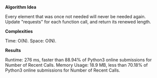 **Algorithm Idea**

Every element that was once not needed will never be 
needed again. Update "requests" for each function call, 
and return its renewed length. 

**Complexities**

Time: O(N).
Space: O(N).

**Results**

Runtime: 276 ms, faster than 88.94% of Python3 online submissions for Number of Recent Calls.
Memory Usage: 18.9 MB, less than 70.18% of Python3 online submissions for Number of Recent Calls.
